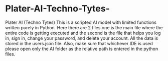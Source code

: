 # Plater-AI-Techno-Tytes-
Plater AI (Techno Tytes)
This is a scripted AI model with limited functions written purely in Python.
Here there are 2 files one is the main file where the entire code is getting executed
and the second is the file that helps you log in, sign in, change your password, and delete your
account. All the data is stored in the users.json file.
Also, make sure that whichever IDE is used please open only the AI folder as the relative path is entered in the python files.

